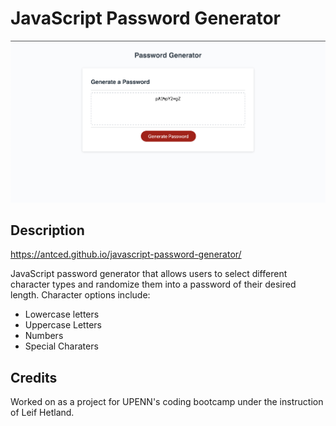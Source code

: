 # JavaScript Password Generator

![screenshot](./images/screenshot.png)

## Description

https://antced.github.io/javascript-password-generator/

JavaScript password generator that allows users to select different character types and randomize them into a password of their desired length. Character options include:

- Lowercase letters
- Uppercase Letters
- Numbers
- Special Charaters

## Credits

Worked on as a project for UPENN's coding bootcamp under the instruction of Leif Hetland.